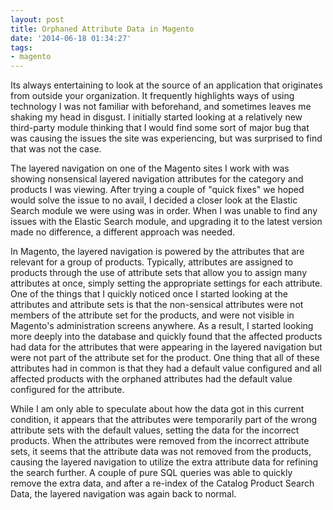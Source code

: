 ```yaml
---
layout: post
title: Orphaned Attribute Data in Magento
date: '2014-06-18 01:34:27'
tags:
- magento
---
```


Its always entertaining to look at the source of an application that originates from outside your organization. It frequently highlights ways of using technology I was not familiar with beforehand, and sometimes leaves me shaking my head in disgust. I initially started looking at a relatively new third-party module thinking that I would find some sort of major bug that was causing the issues the site was experiencing, but was surprised to find that was not the case. 

The layered navigation on one of the Magento sites I work with was showing nonsensical layered navigation attributes for the category and products I was viewing. After trying a couple of "quick fixes" we hoped would solve the issue to no avail, I decided a closer look at the Elastic Search module we were using was in order. When I was unable to find any issues with the Elastic Search module, and upgrading it to the latest version made no difference, a different approach was needed. 

In Magento, the layered navigation is powered by the attributes that are relevant for a group of products. Typically, attributes are assigned to products through the use of attribute sets that allow you to assign many attributes at once, simply setting the appropriate settings for each attribute. One of the things that I quickly noticed once I started looking at the attributes and attribute sets is that the non-sensical attributes were not members of the attribute set for the products, and were not visible in Magento's administration screens anywhere. As a result, I started looking more deeply into the database and quickly found that the affected products had data for the attributes that were appearing in the layered navigation but were not part of the attribute set for the product. One thing that all of these attributes had in common is that they had a default value configured and all affected products with the orphaned attributes had the default value configured for the attribute.

While I am only able to speculate about how the data got in this current condition, it appears that the attributes were temporarily part of the wrong attribute sets with the default values, setting the data for the incorrect products. When the attributes were removed from the incorrect attribute sets, it seems that the attribute data was not removed from the products, causing the layered navigation to utilize the extra attribute data for refining the search further. A couple of pure SQL queries was able to quickly remove the extra data, and after a re-index of the Catalog Product Search Data, the layered navigation was again back to normal.